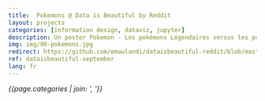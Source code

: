 ```yaml
---
title:  Pokemons @ Data is Beautiful by Reddit
layout: projects
categories: [information design, dataviz, jupyter]
description: Un poster Pokemon - Les pokémons Légendaires versus les pokémons 'normaux'. Pratique du design artisanal et de Jupyter notebook pour l'analyse des données.
img: img/90-pokemons.jpg
redirect: https://github.com/emaulandi/dataisbeautiful-reddit/blob/master/september/LegendarayRegularPokemons.pdf
ref: dataisbeautiful-september
lang: fr
---
```

*{{page.categories | join: ', '}}*
